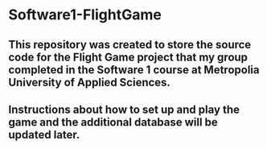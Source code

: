 # Software1-FlightGame

## This repository was created to store the source code for the Flight Game project that my group completed in the Software 1 course at Metropolia University of Applied Sciences.

## Instructions about how to set up and play the game and the additional database will be updated later.